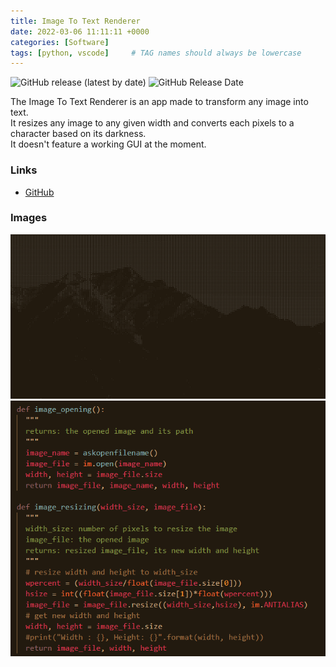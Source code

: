 ```yaml
---
title: Image To Text Renderer
date: 2022-03-06 11:11:11 +0000
categories: [Software]
tags: [python, vscode]     # TAG names should always be lowercase
---
```

<a><img alt="GitHub release (latest by date)" src="https://img.shields.io/github/v/release/ThomasFrs/image-to-text-renderer?color=%23b380b3ff&amp;"></a>
<a><img alt="GitHub Release Date" src="https://img.shields.io/github/release-date/ThomasFrs/image-to-text-renderer?color=%23b380b3ff&amp;"></a>

 The Image To Text Renderer is an app made to transform any image into text.\
It resizes any image to any given width and
converts each pixels to a character based on its darkness.\
It doesn't feature a working GUI at the moment. 

### Links
* [GitHub](https://github.com/thomasfrs/image-to-text-renderer)

### Images

![ittr_00](/_posts/media/ittr_thumbnail.png)
![ittr_01](/_posts/media/ittr_01.png)
